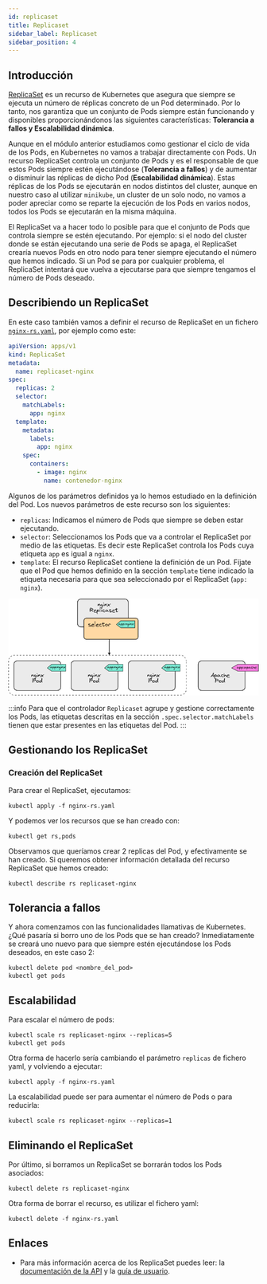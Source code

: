 ```yaml
---
id: replicaset
title: Replicaset
sidebar_label: Replicaset
sidebar_position: 4
---
```



## Introducción

[ReplicaSet](https://kubernetes.io/es/docs/concepts/workloads/controllers/replicaset/) es un recurso de Kubernetes que asegura que siempre se ejecuta un número de réplicas concreto de un Pod determinado.
Por lo tanto, nos garantiza que un conjunto de Pods siempre están funcionando y disponibles proporcionándonos las siguientes características: **Tolerancia a fallos y Escalabilidad dinámica**.

Aunque en el módulo anterior estudiamos como gestionar el ciclo de vida de los Pods, en Kubernetes no vamos a trabajar directamente con Pods. Un recurso ReplicaSet controla un conjunto de Pods y
es el responsable de que estos Pods siempre estén ejecutándose (**Tolerancia a fallos**) y de aumentar o disminuir las réplicas de dicho Pod (**Escalabilidad dinámica**). Estas réplicas de los Pods se
ejecutarán en nodos distintos del cluster, aunque en nuestro caso al utilizar `minikube`, un cluster de un solo nodo, no vamos a poder apreciar como se reparte la ejecución de los Pods en varios nodos,
todos los Pods se ejecutarán en la misma máquina.

El ReplicaSet va a hacer todo lo posible para que el conjunto de Pods que controla siempre se estén ejecutando. Por ejemplo: si el nodo del cluster donde se están ejecutando una serie de Pods se apaga,
el ReplicaSet crearía nuevos Pods en otro nodo para tener siempre ejecutando el número que hemos indicado. Si un Pod se para por cualquier problema, el ReplicaSet intentará que vuelva a ejecutarse
para que siempre tengamos el número de Pods deseado.

## Describiendo un ReplicaSet

En este caso también vamos a definir el recurso de ReplicaSet en un fichero [`nginx-rs.yaml`](./05/files/nginx-rs.yaml), por ejemplo como este:

```yaml
apiVersion: apps/v1
kind: ReplicaSet
metadata:
  name: replicaset-nginx
spec:
  replicas: 2
  selector:
    matchLabels:
      app: nginx
  template:
    metadata:
      labels:
        app: nginx
    spec:
      containers:
        - image: nginx
          name: contenedor-nginx
```

Algunos de los parámetros definidos ya lo hemos estudiado en la definición del Pod. Los nuevos parámetros de este recurso son los siguientes:

* `replicas`: Indicamos el número de Pods que siempre se deben estar ejecutando.
* `selector`: Seleccionamos los Pods que va a controlar el ReplicaSet por medio de las etiquetas. Es decir este ReplicaSet controla los Pods cuya etiqueta `app` es igual a `nginx`.
* `template`: El recurso ReplicaSet contiene la definición de un Pod. Fíjate que el Pod que hemos definido en la sección `template` tiene indicado la etiqueta necesaria para que sea
seleccionado por el ReplicaSet (`app: nginx`).

![](./05/img/01-rs.png#center)

:::info Para que el controlador `Replicaset` agrupe y gestione correctamente los Pods, las etiquetas descritas en la sección `.spec.selector.matchLabels` tienen que estar presentes en las
etiquetas del Pod.
:::


## Gestionando los ReplicaSet

### Creación del ReplicaSet

Para crear el ReplicaSet, ejecutamos:

```
kubectl apply -f nginx-rs.yaml
```

Y podemos ver los recursos que se han creado con:

```
kubectl get rs,pods
```

Observamos que queríamos crear 2 replicas del Pod, y efectivamente se han creado. Si queremos obtener información detallada del recurso ReplicaSet que hemos creado:

```
kubectl describe rs replicaset-nginx
```

## Tolerancia a fallos

Y ahora comenzamos con las funcionalidades llamativas de Kubernetes. ¿Qué pasaría si borro uno de los Pods que se han creado? Inmediatamente se creará uno nuevo para que siempre
estén ejecutándose los Pods deseados, en este caso 2:

```
kubectl delete pod <nombre_del_pod>
kubectl get pods
```

## Escalabilidad

Para escalar el número de pods:

```
kubectl scale rs replicaset-nginx --replicas=5
kubectl get pods
```

Otra forma de hacerlo sería cambiando el parámetro `replicas` de fichero yaml, y volviendo a ejecutar:

```
kubectl apply -f nginx-rs.yaml
```

La escalabilidad puede ser para aumentar el número de Pods o para reducirla:

```
kubectl scale rs replicaset-nginx --replicas=1
```

## Eliminando el ReplicaSet

Por último, si borramos un ReplicaSet se borrarán todos los Pods asociados:

```
kubectl delete rs replicaset-nginx
```

Otra forma de borrar el recurso, es utilizar el fichero yaml:

```
kubectl delete -f nginx-rs.yaml
```

## Enlaces

* Para más información acerca de los ReplicaSet puedes leer: la [documentación de la API](https://kubernetes.io/docs/reference/generated/kubernetes-api/v1.20/#replicaset-v1-apps) y
la [guía de usuario](https://kubernetes.io/docs/concepts/workloads/controllers/replicaset/).
